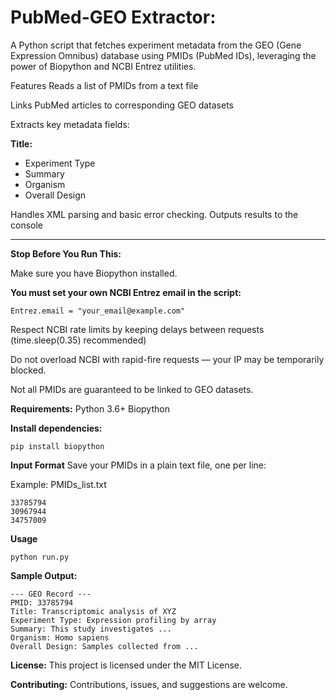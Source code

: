 # PubMed-GEO Extractor:
A Python script that fetches experiment metadata from the GEO (Gene Expression Omnibus) database using PMIDs (PubMed IDs), leveraging the power of Biopython and NCBI Entrez utilities.

Features
Reads a list of PMIDs from a text file

Links PubMed articles to corresponding GEO datasets

Extracts key metadata fields:

**Title:**

 * Experiment Type
 * Summary
 * Organism
 * Overall Design

Handles XML parsing and basic error checking.
Outputs results to the console
__________________________________________________________________________________________________________________________________________________________________________________________
**Stop Before You Run This:**

Make sure you have Biopython installed.

**You must set your own NCBI Entrez email in the script:**

```Entrez.email = "your_email@example.com"```

Respect NCBI rate limits by keeping delays between requests (time.sleep(0.35) recommended)

Do not overload NCBI with rapid-fire requests — your IP may be temporarily blocked.

Not all PMIDs are guaranteed to be linked to GEO datasets.

**Requirements:**
Python 3.6+
Biopython

**Install dependencies:**

```pip install biopython```

**Input Format**
Save your PMIDs in a plain text file, one per line:

Example: PMIDs_list.txt

```
33785794
30967944
34757009
```

**Usage**

```python run.py```

**Sample Output:**
```
--- GEO Record ---
PMID: 33785794
Title: Transcriptomic analysis of XYZ
Experiment Type: Expression profiling by array
Summary: This study investigates ...
Organism: Homo sapiens
Overall Design: Samples collected from ...
```

**License:**
This project is licensed under the MIT License.

**Contributing:**
Contributions, issues, and suggestions are welcome.

